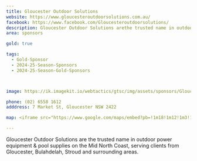 ```yaml
---
title: Gloucester Outdoor Solutions
website: https://www.gloucesteroutdoorsolutions.com.au/
facebook: https://www.facebook.com/Gloucesteroutdoorsolutions/
description: Gloucester Outdoor Solutions arethe trusted name in outdoor power equipment &  pool supplies on the Mid North Coast, serving clients from Gloucester, Bulahdelah, Stroud and surrounding areas. 
area: sponsors

gold: true

tags:
  - Gold-Sponsor
  - 2024-25-Season-Sponsors
  - 2024-25-Season-Gold-Sponsors



image: https://ik.imagekit.io/webtactics/gtsc/img/assets/sponsors/Gloucester-Outdoor-Solutions.jpg

phone: (02) 6558 1612
adddress: 7 Market St, Gloucester NSW 2422

map: <iframe src="https://www.google.com/maps/embed?pb=!1m18!1m12!1m3!1d4083.7859232927685!2d151.961717!3d-32.006150999999996!2m3!1f0!2f0!3f0!3m2!1i1024!2i768!4f13.1!3m3!1m2!1s0x6b74fbf593e06547%3A0x5b1c646f45b47aea!2sGloucester%20Outdoor%20Solutions!5e1!3m2!1sen!2sau!4v1734843054664!5m2!1sen!2sau" width="600" height="450" style="border:0;" allowfullscreen="" loading="lazy" referrerpolicy="no-referrer-when-downgrade"></iframe>

---
```




Gloucester Outdoor Solutions are the trusted name in outdoor power equipment & pool supplies on the Mid North Coast, serving clients from Gloucester, Bulahdelah, Stroud and surrounding areas. 
